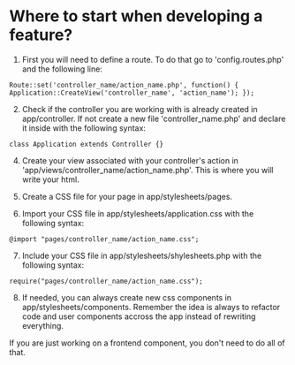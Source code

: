 # Where to start when developing a feature?
1. First you will need to define a route. To do that go to 'config.routes.php' and the following line:
```
Route::set('controller_name/action_name.php', function() { Application::CreateView('controller_name', 'action_name'); });
```

2. Check if the controller you are working with is already created in app/controller. If not create a new file 'controller_name.php' and declare it inside with the following syntax:
```
class Application extends Controller {}
```

4. Create your view associated with your controller's action in 'app/views/controller_name/action_name.php'. This is where you will write your html.

5. Create a CSS file for your page in app/stylesheets/pages. 

6. Import your CSS file in app/stylesheets/application.css with the following syntax:
```
@import "pages/controller_name/action_name.css";
```

7. Include your CSS file in app/stylesheets/shylesheets.php with the following syntax:
```
require("pages/controller_name/action_name.css");
```

8. If needed, you can always create new css components in app/stylesheets/components. Remember the idea is always to refactor code and user components accross the app instead of rewriting everything. 

If you are just working on a frontend component, you don't need to do all of that.